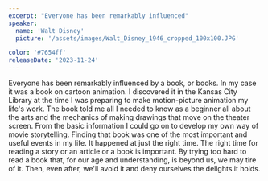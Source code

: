 ```yaml
---
excerpt: "Everyone has been remarkably influenced"
speaker:
  name: 'Walt Disney'
  picture: '/assets/images/Walt_Disney_1946_cropped_100x100.JPG'

color: '#7654ff'
releaseDate: '2023-11-24'
---
```

Everyone has been remarkably influenced by a book, or books. In my case it was a book on cartoon animation. I discovered it in the Kansas City Library at the time I was preparing to make motion-picture animation my life's work. The book told me all I needed to know as a beginner all about the arts and the mechanics of making drawings that move on the theater screen. From the basic information I could go on to develop my own way of movie storytelling. Finding that book was one of the most important and useful events in my life. It happened at just the right time. The right time for reading a story or an article or a book is important. By trying too hard to read a book that, for our age and understanding, is beyond us, we may tire of it. Then, even after, we'll avoid it and deny ourselves the delights it holds.
